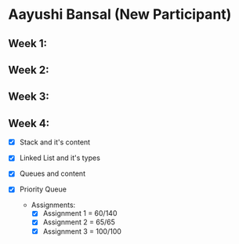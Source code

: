 # Aayushi Bansal (New Participant)

## Week 1:


## Week 2:


## Week 3:


## Week 4:

- [x] Stack and it's content
- [x] Linked List and it's types
- [x] Queues and content
- [x] Priority Queue

  * Assignments:
    - [x] Assignment 1 = 60/140
    - [x] Assignment 2 = 65/65
    - [x] Assignment 3 = 100/100
